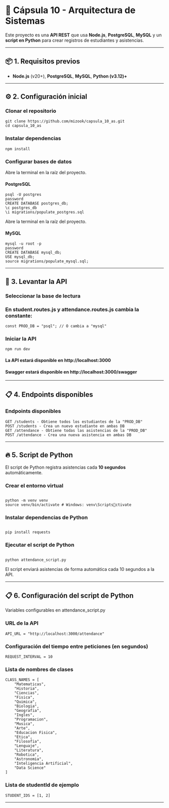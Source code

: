 # 📘 **Cápsula 10 - Arquitectura de Sistemas**

Este proyecto es una **API REST** que usa **Node.js**, **PostgreSQL**, **MySQL** y un **script en Python** para crear registros de estudiantes y asistencias.

---

## 📦 **1. Requisitos previos**

- **Node.js** (v20+), **PostgreSQL**, **MySQL**, **Python (v3.12)+**

---

## ⚙️ **2. Configuración inicial**

### Clonar el repositorio

```
git clone https://github.com/mizook/capsula_10_as.git
cd capsula_10_as
```

### Instalar dependencias

```
npm install
```

### Configurar bases de datos

Abre la terminal en la raíz del proyecto.

#### PostgreSQL

```
psql -U postgres
password
CREATE DATABASE postgres_db;
\c postgres_db
\i migrations/populate_postgres.sql
```

Abre la terminal en la raíz del proyecto.

#### MySQL

```
mysql -u root -p
password
CREATE DATABASE mysql_db;
USE mysql_db;
source migrations/populate_mysql.sql;
```

---

## 🚀 **3. Levantar la API**

### Seleccionar la base de lectura

### En student.routes.js y attendance.routes.js cambia la constante:

```
const PROD_DB = "psql"; // O cambia a "mysql"
```

### Iniciar la API

```
npm run dev
```

#### La API estará disponible en http://localhost:3000

#### Swagger estará disponible en http://localhost:3000/swagger

---

## 📋 **4. Endpoints disponibles**

### Endpoints disponibles

```
GET /students - Obtiene todos los estudiantes de la "PROD_DB"
POST /students - Crea un nuevo estudiante en ambas DB
GET /attendance - Obtiene todas las asistencias de la "PROD_DB"
POST /attendance - Crea una nueva asistencia en ambas DB
```

---

## 🔥 **5. Script de Python**

El script de Python registra asistencias cada **10 segundos** automáticamente.

### Crear el entorno virtual

```

python -m venv venv
source venv/bin/activate # Windows: venv\Scriptsctivate

```

### Instalar dependencias de Python

```

pip install requests

```

### Ejecutar el script de Python

```

python attendance_script.py

```

El script enviará asistencias de forma automática cada 10 segundos a la API.

---

## 📋 **6. Configuración del script de Python**

Variables configurables en attendance_script.py

### URL de la API

```
API_URL = "http://localhost:3000/attendance"
```

### Configuración del tiempo entre peticiones (en segundos)

```
REQUEST_INTERVAL = 10
```

### Lista de nombres de clases

```
CLASS_NAMES = [
    "Matematicas",
    "Historia",
    "Ciencias",
    "Fisica",
    "Quimica",
    "Biologia",
    "Geografia",
    "Ingles",
    "Programacion",
    "Musica",
    "Arte",
    "Educacion Fisica",
    "Etica",
    "Filosofia",
    "Lenguaje",
    "Literatura",
    "Robotica",
    "Astronomia",
    "Inteligencia Artificial",
    "Data Science"
]
```

### Lista de studentId de ejemplo

```
STUDENT_IDS = [1, 2]
```

---
